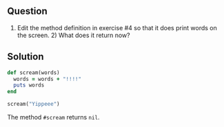 ## Question
1) Edit the method definition in exercise #4 so that it does print words on the screen. 2) What does it return now?

## Solution

```ruby
def scream(words)
  words = words + "!!!!"
  puts words
end

scream("Yippeee")
```

The method `#scream` returns `nil`.